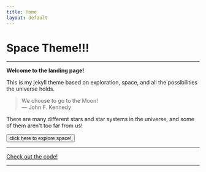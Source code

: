 ```yaml
---
title: Home
layout: default
---
```


# Space Theme!!!

***

**Welcome to the landing page!**

This is my jekyll theme based on exploration, space, and all the possibilities the universe holds.

> We choose to go to the Moon! <br>— John F. Kennedy

There are many different stars and star systems in the universe, and some of them aren't too far from us!

<a href="space.html">
  <button>click here to explore space!</button>
</a>

***

[Check out the code!](https://github.com/artemis9703/space-theme)

***

<style>
body {
    background-image: url("space_ship.jpg");
}
</style>